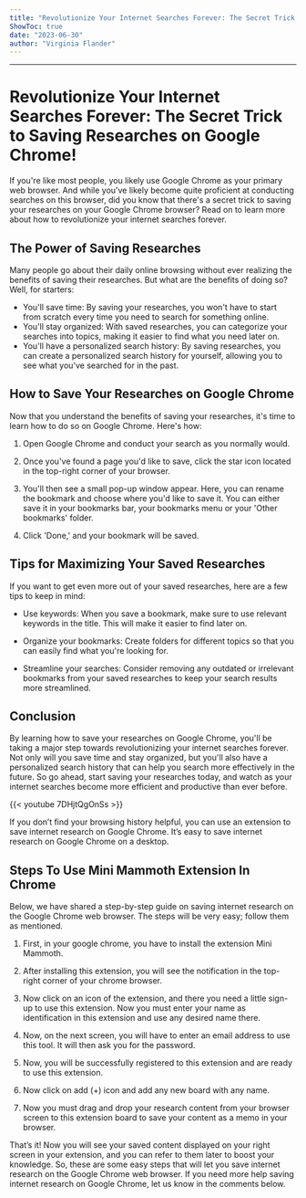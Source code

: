 ```yaml
---
title: "Revolutionize Your Internet Searches Forever: The Secret Trick to Saving Researches on Google Chrome!"
ShowToc: true 
date: "2023-06-30"
author: "Virginia Flander"
---
```

*****
# Revolutionize Your Internet Searches Forever: The Secret Trick to Saving Researches on Google Chrome!

If you're like most people, you likely use Google Chrome as your primary web browser. And while you've likely become quite proficient at conducting searches on this browser, did you know that there's a secret trick to saving your researches on your Google Chrome browser? Read on to learn more about how to revolutionize your internet searches forever.

## The Power of Saving Researches

Many people go about their daily online browsing without ever realizing the benefits of saving their researches. But what are the benefits of doing so? Well, for starters:

- You'll save time: By saving your researches, you won't have to start from scratch every time you need to search for something online.
- You'll stay organized: With saved researches, you can categorize your searches into topics, making it easier to find what you need later on.
- You'll have a personalized search history: By saving researches, you can create a personalized search history for yourself, allowing you to see what you've searched for in the past.

## How to Save Your Researches on Google Chrome

Now that you understand the benefits of saving your researches, it's time to learn how to do so on Google Chrome. Here's how:

1. Open Google Chrome and conduct your search as you normally would.

2. Once you've found a page you'd like to save, click the star icon located in the top-right corner of your browser.

3. You'll then see a small pop-up window appear. Here, you can rename the bookmark and choose where you'd like to save it. You can either save it in your bookmarks bar, your bookmarks menu or your 'Other bookmarks' folder.

4. Click 'Done,' and your bookmark will be saved.

## Tips for Maximizing Your Saved Researches

If you want to get even more out of your saved researches, here are a few tips to keep in mind:

- Use keywords: When you save a bookmark, make sure to use relevant keywords in the title. This will make it easier to find later on.

- Organize your bookmarks: Create folders for different topics so that you can easily find what you're looking for.

- Streamline your searches: Consider removing any outdated or irrelevant bookmarks from your saved researches to keep your search results more streamlined.

## Conclusion

By learning how to save your researches on Google Chrome, you'll be taking a major step towards revolutionizing your internet searches forever. Not only will you save time and stay organized, but you'll also have a personalized search history that can help you search more effectively in the future. So go ahead, start saving your researches today, and watch as your internet searches become more efficient and productive than ever before.

{{< youtube 7DHjtQgOnSs >}} 



If you don’t find your browsing history helpful, you can use an extension to save internet research on Google Chrome. It’s easy to save internet research on Google Chrome on a desktop.

 
## Steps To Use Mini Mammoth Extension In Chrome


Below, we have shared a step-by-step guide on saving internet research on the Google Chrome web browser. The steps will be very easy; follow them as mentioned.
1. First, in your google chrome, you have to install the extension Mini Mammoth.

2. After installing this extension, you will see the notification in the top-right corner of your chrome browser.

3. Now click on an icon of the extension, and there you need a little sign-up to use this extension. Now you must enter your name as identification in this extension and use any desired name there.

4. Now, on the next screen, you will have to enter an email address to use this tool. It will then ask you for the password.

5. Now, you will be successfully registered to this extension and are ready to use this extension.

6. Now click on add (+) icon and add any new board with any name.

7. Now you must drag and drop your research content from your browser screen to this extension board to save your content as a memo in your browser.

That’s it! Now you will see your saved content displayed on your right screen in your extension, and you can refer to them later to boost your knowledge.
So, these are some easy steps that will let you save internet research on the Google Chrome web browser. If you need more help saving internet research on Google Chrome, let us know in the comments below.





